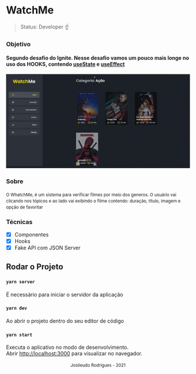 <h1> WatchMe </h1>

> Status: Developer ☝️

### Objetivo 
#### Segundo desafio do Ignite. Nesse desafio vamos um pouco mais longe no uso dos HOOKS, contendo [**useState**](https://pt-br.reactjs.org/docs/hooks-state.html) e [**useEffect**](https://pt-br.reactjs.org/docs/hooks-effect.html)   

<div align="center"> 
  <img src= "./assets/watch.gif" width = "900">
</div>

### Sobre
<small> O WhatchMe, é um sistema para verificar filmes por meio dos generos. O usuário vai clicando nos tópicos e ao lado vai exibindo o filme contendo: duração,
 título, imagem e opção de favoritar

</small>

### Técnicas

- [x] Componentes
- [x] Hooks
- [X] Fake API com JSON Server

## Rodar o Projeto

#### `yarn server`
É necessário para iniciar o servidor da aplicação

#### `yarn dev`
Ao abrir o projeto dentro do seu editor de código

#### `yarn start`
Executa o aplicativo no modo de desenvolvimento.<br />
Abrir [http://localhost:3000](http://localhost:8080) para visualizar no navegador.

<div align="center"> 
  <small> Josileudo Rodrigues - 2021</small>
</div
